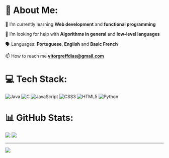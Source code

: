 # 💫 About Me:
🌱 I’m currently learning **Web development** and **functional programming**

🤝 I’m looking for help with **Algorithms in general** and **low-level languages**

🗣️ Languages: **Portuguese**, **English** and **Basic French** <br>

📫 How to reach me **vitorgreffdias@gmail.com**



# 💻 Tech Stack:
![Java](https://img.shields.io/badge/java-%23ED8B00.svg?style=for-the-badge&logo=java&logoColor=white) ![C](https://img.shields.io/badge/c-%2300599C.svg?style=for-the-badge&logo=c&logoColor=white) ![JavaScript](https://img.shields.io/badge/javascript-%23323330.svg?style=for-the-badge&logo=javascript&logoColor=%23F7DF1E) ![CSS3](https://img.shields.io/badge/css3-%231572B6.svg?style=for-the-badge&logo=css3&logoColor=white) ![HTML5](https://img.shields.io/badge/html5-%23E34F26.svg?style=for-the-badge&logo=html5&logoColor=white) ![Python](https://img.shields.io/badge/python-3670A0?style=for-the-badge&logo=python&logoColor=ffdd54)
# 📊 GitHub Stats:

![](https://github-readme-streak-stats.herokuapp.com/?user=VitorGreff&theme=onedark&hide_border=false)
![](https://github-readme-stats.vercel.app/api/top-langs/?username=VitorGreff&theme=onedark&hide_border=false&include_all_commits=true&count_private=false&layout=compact)

---
[![](https://visitcount.itsvg.in/api?id=VitorGreff&icon=0&color=0)](https://visitcount.itsvg.in)

<!-- Proudly created with GPRM ( https://gprm.itsvg.in ) -->
